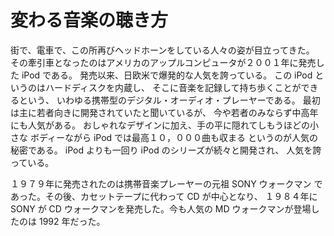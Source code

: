 # 変わる音楽の聴き方

街で、電車で、この所再びヘッドホーンをしている人々の姿が目立ってきた。
その牽引車となったのはアメリカのアップルコンピュータが２００１年に発売した
iPod である。
発売以来、日欧米で爆発的な人気を誇っている。
この iPod というのはハードディスクを内蔵し、
そこに音楽を記録して持ち歩くことができるという、
いわゆる携帯型のデジタル・オーディオ・プレーヤーである。
最初は主に若者向きに開発されていたと聞いているが、
今や若者のみならず中高年にも人気がある。
おしゃれなデザインに加え、手の平に隠れてしもうほどの小さな
ボディーながら iPod では最高１０，０００曲も収まる
というのが人気の秘密である。
iPod よりも一回り iPod のシリーズが続々と開発され、
人気を誇っている。

１９７９年に発売されたのは携帯音楽プレーヤーの元祖 SONY ウォークマン
であった。その後、カセットテープに代わって CD が中心となり、
１９８４年に SONY が CD ウォークマンを発売した。今も人気の
MD ウォークマンが登場したのは 1992 年だった。
